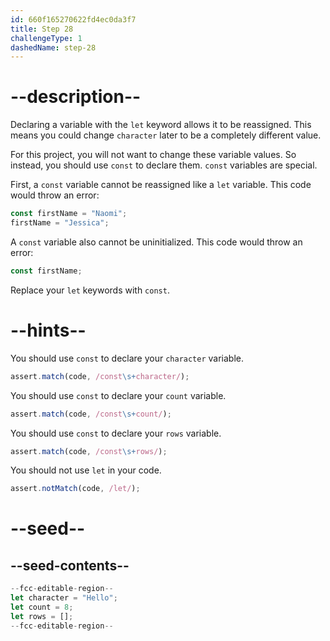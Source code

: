 ```yaml
---
id: 660f165270622fd4ec0da3f7
title: Step 28
challengeType: 1
dashedName: step-28
---
```


# --description--

Declaring a variable with the `let` keyword allows it to be reassigned. This means you could change `character` later to be a completely different value.

For this project, you will not want to change these variable values. So instead, you should use `const` to declare them. `const` variables are special.

First, a `const` variable cannot be reassigned like a `let` variable. This code would throw an error:

```js
const firstName = "Naomi";
firstName = "Jessica";
```

A `const` variable also cannot be uninitialized. This code would throw an error:

```js
const firstName;
```

Replace your `let` keywords with `const`.

# --hints--

You should use `const` to declare your `character` variable.

```js
assert.match(code, /const\s+character/);
```

You should use `const` to declare your `count` variable.

```js
assert.match(code, /const\s+count/);
```

You should use `const` to declare your `rows` variable.

```js
assert.match(code, /const\s+rows/);
```

You should not use `let` in your code.

```js
assert.notMatch(code, /let/);
```

# --seed--

## --seed-contents--

```js
--fcc-editable-region--
let character = "Hello";
let count = 8;
let rows = [];
--fcc-editable-region--
```
